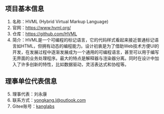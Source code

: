 ## 项目基本信息
1. 名称：HVML (Hybrid Virtual Markup Language)
2. 官网：https://www.hvml.org/
3. 仓库：https://github.com/HVML
4. 简介：HVML是一个可编程的标记语言，它的代码样式看起来接近普通标记语言如HTML，但拥有动态的编程能力。设计初衷是为了借助Web技术方便UI的开发，在发展过程中逐渐发展成为一个通用的可编程语言，甚至可以用于编写无界面的业务处理程序。最大的特点是解释器与渲染器分离。同时在设计中加入了许多创新的特性，比如数据驱动，灵活表达式和协程等。

## 理事单位代表信息
5. 理事代表：刘永康
6. 联系方式：[yongkang.l@outlook.com](mailto:yongkang.l@outlook.com)
7. Gitee账号：[kanglabs](https://gitee.com/kanglabs/)
